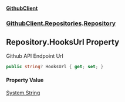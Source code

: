 #### [GithubClient](index.md 'index')
### [GithubClient.Repositories](GithubClient.Repositories.md 'GithubClient.Repositories').[Repository](GithubClient.Repositories.Repository.md 'GithubClient.Repositories.Repository')

## Repository.HooksUrl Property

Github API Endpoint Url

```csharp
public string? HooksUrl { get; set; }
```

#### Property Value
[System.String](https://docs.microsoft.com/en-us/dotnet/api/System.String 'System.String')